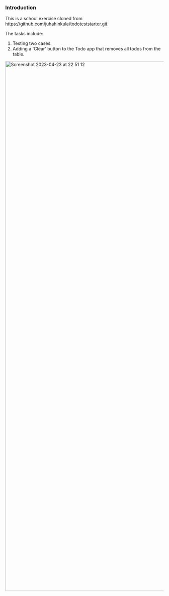 ### Introduction

This is a school exercise cloned from https://github.com/juhahinkula/todoteststarter.git. 

The tasks include: 
1. Testing two cases.
2. Adding a 'Clear' button to the Todo app that removes all todos from the table.

<img width="1680" alt="Screenshot 2023-04-23 at 22 51 12" src="https://github.com/qian-27/React-Todo-Test/assets/83451817/88b54dc4-d131-4654-a475-33618f2d86ad">
